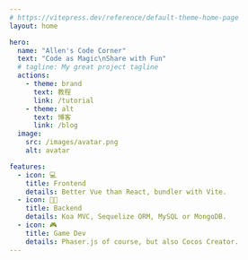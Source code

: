 ```yaml
---
# https://vitepress.dev/reference/default-theme-home-page
layout: home

hero:
  name: "Allen's Code Corner"
  text: "Code as Magic\nShare with Fun"
  # tagline: My great project tagline
  actions:
    - theme: brand
      text: 教程
      link: /tutorial
    - theme: alt
      text: 博客
      link: /blog
  image:
    src: /images/avatar.png
    alt: avatar

features:
  - icon: 💻
    title: Frontend
    details: Better Vue than React, bundler with Vite.
  - icon: 🧑‍💻
    title: Backend
    details: Koa MVC, Sequelize ORM, MySQL or MongoDB.
  - icon: 🎮
    title: Game Dev
    details: Phaser.js of course, but also Cocos Creator.
---
```

<style lang="scss" scope>
  .VPImage {
    border-radius: 50%;
  }
</style>
